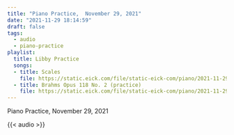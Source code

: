 ```yaml
---
title: "Piano Practice,  November 29, 2021"
date: "2021-11-29 18:14:59"
draft: false
tags:
  - audio
  - piano-practice
playlist:
  title: Libby Practice
  songs:
  - title: Scales
    file: https://static.eick.com/file/static-eick-com/piano/2021-11-29-001.mp3
  - title: Brahms Opus 118 No. 2 (practice)
    file: https://static.eick.com/file/static-eick-com/piano/2021-11-29-002.mp3
---
```

Piano Practice, November 29, 2021

<!--more-->

{{< audio >}}
